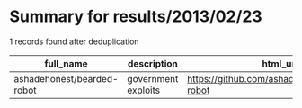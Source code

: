 
# Summary for results/2013/02/23
    
1 records found after deduplication

| full_name | description | html_url | matched_list | matched_count | pushed_at | size | stargazers_count | language | forks_count |
|----------------------------|---------------------|-----------------------------------------------|----------------|-----------------|---------------------------|--------|--------------------|------------|---------------|
| ashadehonest/bearded-robot | government exploits | https://github.com/ashadehonest/bearded-robot | ['exploit'] | 1 | 2013-02-23 19:31:16+00:00 | 108 | 0 | nan | 0 |

